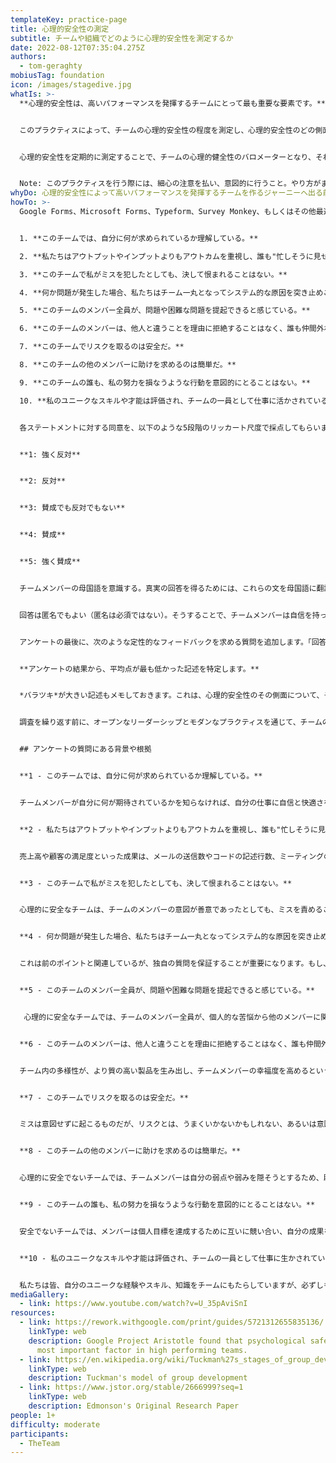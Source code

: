 ```yaml
---
templateKey: practice-page
title: 心理的安全性の測定
subtitle: チームや組織でどのように心理的安全性を測定するか
date: 2022-08-12T07:35:04.275Z
authors:
  - tom-geraghty
mobiusTag: foundation
icon: /images/stagedive.jpg
whatIs: >-
  **心理的安全性は、高いパフォーマンスを発揮するチームにとって最も重要な要素です。**


  このプラクティスによって、チームの心理的安全性の程度を測定し、心理的安全性のどの側面が最も強く、どの側面が最も弱いかを測定することができます。


  心理的安全性を定期的に測定することで、チームの心理的健全性のバロメーターとなり、それが安全性と文化に関する明確な議論を促進することで心理的安全性を高めることになります。チームの初期段階（たとえば、タックマンモデルの「フォーミング：形成期」や「ストーミング：混乱期」の段階）では、このエクササイズを1～2週間に1回程度、定期的に実施することが有効です。より成熟したチームの段階では、2～3ヶ月に1回がより適切です。


  Note: このプラクティスを行う際には、細心の注意を払い、意図的に行うこと。やり方がまずかったり、フォローアップがなかったり、タイミングが悪かったり、チームメンバーやマネジャーにインセンティブを与えたり、比較したり、罰したりする道具として使われたりすると、建設的どころか破壊的なものになります。
whyDo: 心理的安全性によって高いパフォーマンスを発揮するチームを作るジャーニーへ出る前に、チームの現状を理解することが重要です。チームメンバーが感じている心理的安全性の程度を測定することで、心理的安全性を向上させる行動や実践を、さまざまな方法でより賢く活用し、採用することができます。
howTo: >-
  Google Forms、Microsoft Forms、Typeform、Survey Monkey、もしくはその他最適なツールを使って、次のような内容のアンケートを作成します。


  1. **このチームでは、自分に何が求められているか理解している。**

  2. **私たちはアウトプットやインプットよりもアウトカムを重視し、誰も"忙しそうに見せる"必要はない。**

  3. **このチームで私がミスを犯したとしても、決して恨まれることはない。**

  4. **何か問題が発生した場合、私たちはチーム一丸となってシステム的な原因を突き止めことができる。**

  5. **このチームのメンバー全員が、問題や困難な問題を提起できると感じている。**

  6. **このチームのメンバーは、他人と違うことを理由に拒絶することはなく、誰も仲間外れにされることはない。**

  7. **このチームでリスクを取るのは安全だ。**

  8. **このチームの他のメンバーに助けを求めるのは簡単だ。**

  9. **このチームの誰も、私の努力を損なうような行動を意図的にとることはない。**

  10. **私のユニークなスキルや才能は評価され、チームの一員として仕事に活かされている。**


  各ステートメントに対する同意を、以下のような5段階のリッカート尺度で採点してもらいます：


  **1: 強く反対**


  **2: 反対**


  **3: 賛成でも反対でもない**


  **4: 賛成**


  **5: 強く賛成**


  チームメンバーの母国語を意識する。真実の回答を得るためには、これらの文を母国語に翻訳することが有益な場合があります。


  回答は匿名でもよい（匿名は必須ではない）。そうすることで、チームメンバーは自信を持って正直に答えることができます。


  アンケートの最後に、次のような定性的なフィードバックを求める質問を追加します。「回答を詳しく説明するために、共有したいコメントがあればご記入ください。これは、チームとして改善する方法を特定するのに役立ちます。」


  **アンケートの結果から、平均点が最も低かった記述を特定します。**


  *バラツキ*が大きい記述もメモしておきます。これは、心理的安全性のその側面について、チーム内で意見の相違があることを示しています。


  調査を繰り返す前に、オープンなリーダーシップとモダンなプラクティスを通じて、チームの心理的安全性を高めるためのアクションや振る舞いへ導くために、以下を理解します。


  ## アンケートの質問にある背景や根拠


  **1 - このチームでは、自分に何が求められているか理解している。**


  チームメンバーが自分に何が期待されているかを知らなければ、自分の仕事に自信と快適さを感じられず、誤解が生じやすくなります。これには、納期（スピード、品質、コストなど）と行動（服装や時間厳守からコーディング標準まで）の両方に関する期待も含まれます。


  **2 - 私たちはアウトプットやインプットよりもアウトカムを重視し、誰も"忙しそうに見せる"必要はない。**


  売上高や顧客の満足度といった成果は、メールの送信数やコードの記述行数、ミーティングの出席数といったアウトプットよりも重要です。チームメンバーがビジネスにとって重要なことに安心して集中できるようになれば、たとえアウトプットが減って忙しなく見えたとしても、成果を向上させる意思決定をするようになります。


  **3 - このチームで私がミスを犯したとしても、決して恨まれることはない。**


  心理的に安全なチームは、チームのメンバーの意図が善意であったとしても、ミスを責めることは決してありません。実際、非難を恐れずにミスができるようにすることで、イノベーションとリスクテイクが可能になり、組織を競合他社より優位に立たせることができます。


  **4 - 何か問題が発生した場合、私たちはチーム一丸となってシステム的な原因を突き止める。**


  これは前のポイントと関連しているが、独自の質問を保証することが重要になります。もし、ミスや失敗の根本原因を見つけるために、**責任のない**レトロスペクティブや根本原因分析が効果的に使用されれば、チームメンバーはより安全に感じられるだけでなく、すべての「失敗」は、共有された学習と改善の機会を提供するものとして認識できるようになります。インシデントは脅威ではなく、贈り物となります。


  **5 - このチームのメンバー全員が、問題や困難な問題を提起できると感じている。**


   心理的に安全なチームでは、チームのメンバー全員が、個人的な苦悩から他のメンバーに関する懸念に至るまで、難しい問題を提起することができます。これは、チームのメンバーが、助けが必要なときに分かち合えるほど傷つきやすく、困難な会話をするのに十分な勇気を持てる空間であることを保証するために極めて重要です。


  **6 - このチームのメンバーは、他人と違うことを理由に拒絶することはなく、誰も仲間外れにされることはない。**


  チーム内の多様性が、より質の高い製品を生み出し、チームメンバーの幸福度を高めるという証拠があります(参考: [McKinsey: Why Diversity Matters](https://www.mckinsey.com/business-functions/organization/our-insights/why-diversity-matters))、しかし、多様性だけでは十分ではなく、チームメンバー全員が自分の居場所を感じていることが重要です。帰属意識は、チームのメンバー全員が意思決定に参加し、生み出される成果に投資していると感じることを意味するため、高いパフォーマンスを促進することができます。このことは、チームメンバーがやる気を失っているかどうかを確認することが難しい、遠隔地や分散したチームでは特に重要となります。


  **7 - このチームでリスクを取るのは安全だ。**


  ミスは意図せずに起こるものだが、リスクとは、うまくいかないかもしれない、あるいは意図しない結果を招くかもしれないことを承知の上で行動を起こすことです。イノベーションと進歩のためには、ある程度のリスクテイクは不可欠です。心理的安全性は、前向きで慎重なリスクテイクの枠組みを提供し、イノベーションと競争上の優位性を可能にします。


  **8 - このチームの他のメンバーに助けを求めるのは簡単だ。**


  心理的に安全でないチームでは、チームメンバーは自分の弱点や弱みを隠そうとするため、助けを求めることができません。必要な助けを得られないと、その個人、ひいてはチーム全体のパフォーマンスに影響が出ます。これが、安全なチームが安全でないチームよりも良い結果を出す重要な要因となります。


  **9 - このチームの誰も、私の努力を損なうような行動を意図的にとることはない。**


  安全でないチームでは、メンバーは個人目標を達成するために互いに競い合い、自分の成果を上げたり、チームや組織内での「地位」を高めたりするために、他のメンバーを陥れることさえあります。心理的に安全なチームでは、そのような逆効果の競争は存在せず、チームの成功は、他人からよく見られることよりも重要です。


  **10 - 私のユニークなスキルや才能は評価され、チームの一員として仕事に生かされている。**


  私たちは皆、自分のユニークな経験やスキル、知識をチームにもたらしていますが、必ずしもそれを安心して共有できるとは限りません。心理的に安全なチームでは、メンバーがありのままの自分でいることが評価されるため、一人ひとりが自分の可能性を最大限に引き出し、ユニークなスキルや才能を共有できる場が提供されます。チーム内の個人の才能をすべて活かさなければ、成果やイノベーションの貴重な機会を逃してしまうことになります。
mediaGallery:
  - link: https://www.youtube.com/watch?v=U_35pAviSnI
resources:
  - link: https://rework.withgoogle.com/print/guides/5721312655835136/
    linkType: web
    description: Google Project Aristotle found that psychological safety is the
      most important factor in high performing teams.
  - link: https://en.wikipedia.org/wiki/Tuckman%27s_stages_of_group_development
    linkType: web
    description: Tuckman's model of group development
  - link: https://www.jstor.org/stable/2666999?seq=1
    linkType: web
    description: Edmonson's Original Research Paper
people: 1+
difficulty: moderate
participants:
  - TheTeam
---
```

